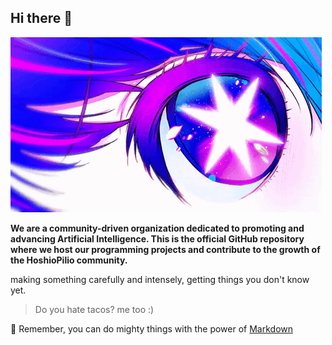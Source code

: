 ## Hi there 👋
![BANNER](https://github.com/HoshioPilio/.github/blob/main/docs/hoshino_ai.gif)


**We are a community-driven organization dedicated
to promoting and advancing Artificial Intelligence. 
This is the official GitHub repository where we host our programming projects 
and contribute to the growth of the  HoshioPilio community.**


making something carefully and intensely, getting things you don't know yet.






> Do you hate tacos? me too :)


🧙 Remember, you can do mighty things with the power of [Markdown](https://docs.github.com/github/writing-on-github/getting-started-with-writing-and-formatting-on-github/basic-writing-and-formatting-syntax)



